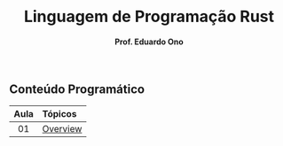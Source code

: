 &nbsp;

<h1 align="center">Linguagem de Programação Rust</h1>

<h4 align="center">Prof. Eduardo Ono</h4>

&nbsp;

## Conteúdo Programático

| Aula | Tópicos |
| :-: | :-- |
|  01 | [Overview](./conteudo/overview.md)

&nbsp;

